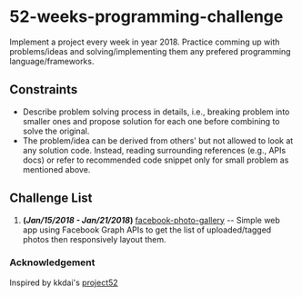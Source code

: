 # 52-weeks-programming-challenge
Implement a project every week in year 2018. Practice comming up with problems/ideas and solving/implementing them any prefered programming language/frameworks.

## Constraints
* Describe problem solving process in details, i.e., breaking problem into smaller ones and propose solution for each one before combining to solve the original.
* The problem/idea can be derived from others' but not allowed to look at any solution code. Instead, reading surrounding references (e.g., APIs docs) or refer to recommended code snippet only for small problem as mentioned above.

## Challenge List
1. **(_Jan/15/2018 - Jan/21/2018_)** [facebook-photo-gallery](https://github.com/aqd14/facebook-photo-gallery) -- Simple web app using Facebook Graph APIs to get the list of uploaded/tagged photos then responsively layout them.

### Acknowledgement
Inspired by kkdai's [project52](https://github.com/kkdai/project52)
